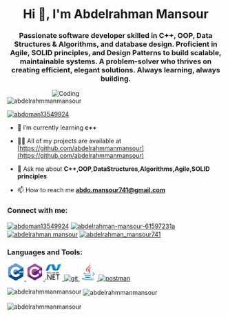 
<h1 align="center">Hi 👋, I'm Abdelrahman Mansour</h1>
<h3 align="center">Passionate software developer skilled in C++, OOP, Data Structures & Algorithms, and database design. Proficient in Agile, SOLID principles, and Design Patterns to build scalable, maintainable systems. A problem-solver who thrives on creating efficient, elegant solutions. Always learning, always building.</h3>
<img align="right" alt="Coding" width="400" src="https://cdn.dribbble.com/users/1162077/screenshots/3848914/programmer.gif">


<p align="left"> <img src="https://komarev.com/ghpvc/?username=abdelrahmmanmansour&label=Profile%20views&color=0e75b6&style=flat" alt="abdelrahmmanmansour" /> </p>

<p align="left"> <a href="https://twitter.com/abdoman13549924" target="blank"><img src="https://img.shields.io/twitter/follow/abdoman13549924?logo=twitter&style=for-the-badge" alt="abdoman13549924" /></a> </p>

- 🌱 I’m currently learning **c++**

- 👨‍💻 All of my projects are available at [https://github.com/abdelrahmmanmansour](https://github.com/abdelrahmmanmansour)

- 💬 Ask me about **C++,OOP,DataStructures,Algorithms,Agile,SOLID principles**

- 📫 How to reach me **abdo.mansour741@gmail.com**

<h3 align="left">Connect with me:</h3>
<p align="left">
<a href="https://twitter.com/abdoman13549924" target="blank"><img align="center" src="https://raw.githubusercontent.com/rahuldkjain/github-profile-readme-generator/master/src/images/icons/Social/twitter.svg" alt="abdoman13549924" height="30" width="40" /></a>
<a href="https://linkedin.com/in/abdelrahman-mansour-61597231a" target="blank"><img align="center" src="https://raw.githubusercontent.com/rahuldkjain/github-profile-readme-generator/master/src/images/icons/Social/linked-in-alt.svg" alt="abdelrahman-mansour-61597231a" height="30" width="40" /></a>
<a href="https://fb.com/abdelrahman mansour" target="blank"><img align="center" src="https://raw.githubusercontent.com/rahuldkjain/github-profile-readme-generator/master/src/images/icons/Social/facebook.svg" alt="abdelrahman mansour" height="30" width="40" /></a>
<a href="https://codeforces.com/profile/abdelrahman_mansour741" target="blank"><img align="center" src="https://raw.githubusercontent.com/rahuldkjain/github-profile-readme-generator/master/src/images/icons/Social/codeforces.svg" alt="abdelrahman_mansour741" height="30" width="40" /></a>
</p>

<h3 align="left">Languages and Tools:</h3>
<p align="left"> <a href="https://www.w3schools.com/cpp/" target="_blank" rel="noreferrer"> <img src="https://raw.githubusercontent.com/devicons/devicon/master/icons/cplusplus/cplusplus-original.svg" alt="cplusplus" width="40" height="40"/> </a> <a href="https://www.w3schools.com/cs/" target="_blank" rel="noreferrer"> <img src="https://raw.githubusercontent.com/devicons/devicon/master/icons/csharp/csharp-original.svg" alt="csharp" width="40" height="40"/> </a> <a href="https://dotnet.microsoft.com/" target="_blank" rel="noreferrer"> <img src="https://raw.githubusercontent.com/devicons/devicon/master/icons/dot-net/dot-net-original-wordmark.svg" alt="dotnet" width="40" height="40"/> </a> <a href="https://git-scm.com/" target="_blank" rel="noreferrer"> <img src="https://www.vectorlogo.zone/logos/git-scm/git-scm-icon.svg" alt="git" width="40" height="40"/> </a> <a href="https://www.java.com" target="_blank" rel="noreferrer"> <img src="https://raw.githubusercontent.com/devicons/devicon/master/icons/java/java-original.svg" alt="java" width="40" height="40"/> </a> <a href="https://postman.com" target="_blank" rel="noreferrer"> <img src="https://www.vectorlogo.zone/logos/getpostman/getpostman-icon.svg" alt="postman" width="40" height="40"/> </a> </p>

<p><img align="left" src="https://github-readme-stats.vercel.app/api/top-langs?username=abdelrahmmanmansour&show_icons=true&locale=en&layout=compact" alt="abdelrahmmanmansour" /></p>

<p>&nbsp;<img align="center" src="https://github-readme-stats.vercel.app/api?username=abdelrahmmanmansour&show_icons=true&locale=en" alt="abdelrahmmanmansour" /></p>

<p><img align="center" src="https://github-readme-streak-stats.herokuapp.com/?user=abdelrahmmanmansour&" alt="abdelrahmmanmansour" /></p>
